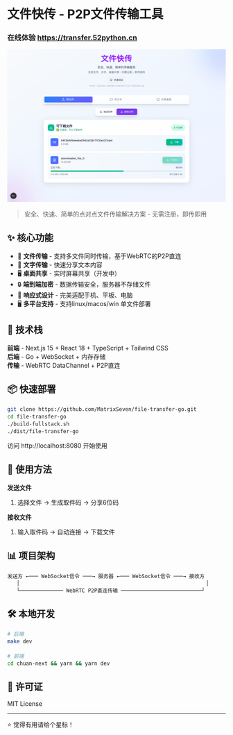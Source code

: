 # 文件快传 - P2P文件传输工具


### 在线体验 https://transfer.52python.cn

![项目演示](img.png)

> 安全、快速、简单的点对点文件传输解决方案 - 无需注册，即传即用


## ✨ 核心功能

- 📁 **文件传输** - 支持多文件同时传输，基于WebRTC的P2P直连
- 📝 **文字传输** - 快速分享文本内容
- 🖥️ **桌面共享** - 实时屏幕共享（开发中）
- 🔒 **端到端加密** - 数据传输安全，服务器不存储文件
- 📱 **响应式设计** - 完美适配手机、平板、电脑
- 🖥️ **多平台支持** - 支持linux/macos/win 单文件部署
## 🚀 技术栈

**前端** - Next.js 15 + React 18 + TypeScript + Tailwind CSS  
**后端** - Go + WebSocket + 内存存储  
**传输** - WebRTC DataChannel + P2P直连

## 📦 快速部署

```bash
git clone https://github.com/MatrixSeven/file-transfer-go.git
cd file-transfer-go
./build-fullstack.sh 
./dist/file-transfer-go
```

访问 http://localhost:8080 开始使用

## 🎯 使用方法

**发送文件**
1. 选择文件 → 生成取件码 → 分享6位码

**接收文件**  
1. 输入取件码 → 自动连接 → 下载文件

## 📊 项目架构

```
发送方 ←─── WebSocket信令 ───→ 服务器 ←─── WebSocket信令 ───→ 接收方
   │                                                            │
   └────────────── WebRTC P2P直连传输 ──────────────────────────┘
```

## 🛠️ 本地开发

```bash
# 后端
make dev

# 前端
cd chuan-next && yarn && yarn dev
```

## 📄 许可证

MIT License

---

⭐ 觉得有用请给个星标！
